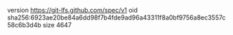 version https://git-lfs.github.com/spec/v1
oid sha256:6923ae20be84a6dd98f7b4fde9ad96a43311f8a0bf9756a8ec3557c58c6b3d4b
size 4647
